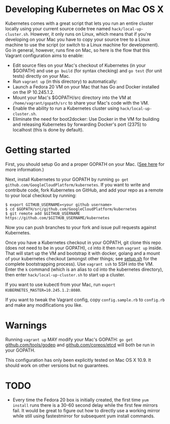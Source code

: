 # Developing Kubernetes on Mac OS X

Kubernetes comes with a great script that lets you run an entire cluster locally using your current source code tree named `hack/local-up-cluster.sh`. However, it only runs on Linux, which means that if you're developing on your Mac you have to copy your source tree to a Linux machine to use the script (or switch to a Linux machine for development). Go in general, however, runs fine on Mac, so here is the flow that this Vagrant configuration aims to enable:

* Edit source files on your Mac's checkout of Kubernetes (in your $GOPATH) and use `go build` (for syntax checking) and `go test` (for unit tests) directly on your Mac.
* Run `vagrant up` (in this directory) to automatically:
 * Launch a Fedora 20 VM on your Mac that has Go and Docker installed on the IP 10.245.1.2.
 * Mount your Mac's $GOPATH/src directory into the VM at `/home/vagrant/gopath/src` to share your Mac's code with the VM.
 * Enable the ability to run a Kubernetes cluster using `hack/local-up-cluster.sh`.
 * Eliminate the need for boot2docker: Use Docker in the VM for building and releasing Kubernetes by forwarding Docker's port (2375) to localhost (this is done by default).

# Getting started

First, you should setup Go and a proper GOPATH on your Mac. ([See here](https://golang.org/doc/code.html) for more information.)

Next, install Kubernetes to your GOPATH by running `go get github.com/GoogleCloudPlatform/kubernetes`. If you want to write and contribute code, fork Kubernetes on GitHub, and add your repo as a remote to your local checkout by running:

```
$ export GITHUB_USERNAME=<your github username>
$ cd $GOPATH/src/github.com/GoogleCloudPlatform/kubernetes
$ git remote add $GITHUB_USERNAME https://github.com/$GITHUB_USERNAME/kubernetes
```

Now you can push branches to your fork and issue pull requests against Kubernetes.

Once you have a Kubernetes checkout in your GOPATH, git clone this repo (does not need to be in your GOPATH), `cd` into it then run `vagrant up` inside. That will start up the VM and bootstrap it with docker, golang and a mount of your kubernetes checkout (amongst other things; see [setup.sh](setup.sh) for the complete bootstrapping process). Use `vagrant ssh` to SSH into the VM. Enter the `k` command (which is an alias to cd into the kubernetes directory), then enter `hack/local-up-cluster.sh` to start up a cluster.

If you want to use kubectl from your Mac, run `export KUBERNETES_MASTER=10.245.1.2:8080`.

If you want to tweak the Vagrant config, copy `config.sample.rb` to `config.rb` and make any modifications you like.

# Warnings

Running `vagrant up` MAY modify your Mac's GOPATH: `go get` [github.com/tools/godep](https://github.com/tools/godep) and [github.com/coreos/etcd](https://github.com/coreos/etcd) will both be run in your GOPATH.

This configuration has only been explicitly tested on Mac OS X 10.9. It should work on other versions but no guarantees.

# TODO

* Every time the Fedora 20 box is initially created, the first time `yum install` runs there is a 30-60 second delay while the first few mirrors fail. It would be great to figure out how to directly use a working mirror while still using fastestmirror for subsequent yum install commands.

